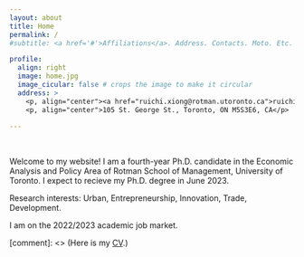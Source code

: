 ```yaml
---
layout: about
title: Home
permalink: /
#subtitle: <a href='#'>Affiliations</a>. Address. Contacts. Moto. Etc.

profile:
  align: right
  image: home.jpg
  image_cicular: false # crops the image to make it circular
  address: >
    <p, align="center"><a href="ruichi.xiong@rotman.utoronto.ca">ruichi.xiong@rotman.utoronto.ca</a> </p>
    <p, align="center">105 St. George St., Toronto, ON M5S3E6, CA</p>
    
---
```


<p>&nbsp;</p>

Welcome to my website! I am a fourth-year Ph.D. candidate in the Economic Analysis and Policy Area of Rotman School of Management, University of Toronto. 
I expect to recieve my Ph.D. degree in June 2023.

Research interests: Urban, Entrepreneurship, Innovation, Trade, Development.

I am on the 2022/2023 academic job market.

[comment]: <> (Here is my [CV](./assets/pdf/cv.pdf).)
